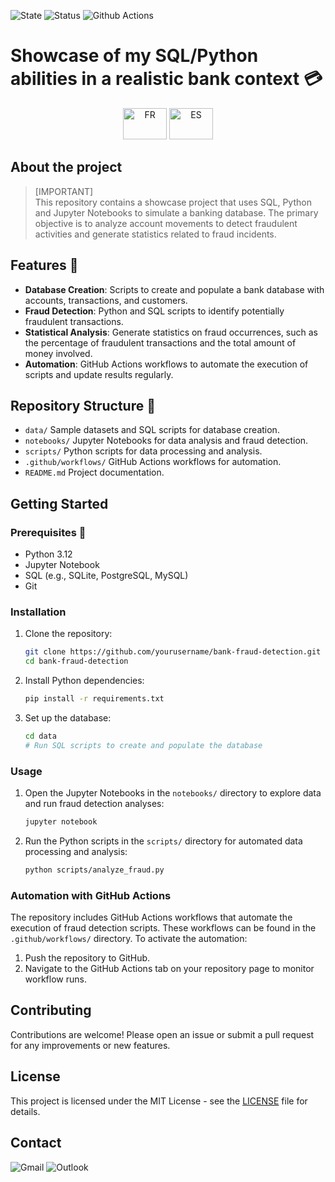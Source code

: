 ![State](https://img.shields.io/badge/State-On_Date-green)
![Status](https://img.shields.io/badge/Status-Draft-orange)
![Github Actions](https://img.shields.io/badge/Github_Actions-Unverified_%E2%9D%8C-red)


# Showcase of my SQL/Python abilities in a realistic bank context 💳
<p align='center'>
    <a href="README_fr.md"><img src="https://upload.wikimedia.org/wikipedia/commons/thumb/c/c3/Flag_of_France.svg/1280px-Flag_of_France.svg.png" title="FR" alt="FR" width="70" height="50"/></a> 
    <a href="README_es.md"><img src="https://upload.wikimedia.org/wikipedia/commons/thumb/9/9a/Flag_of_Spain.svg/1280px-Flag_of_Spain.svg.png" title="ES" alt="ES" width="70" height="50"/></a> 
</p>

##
## About the project 
>[IMPORTANT]\
>This repository contains a showcase project that uses SQL, Python and Jupyter Notebooks to simulate a banking database. The primary objective is to analyze account movements to detect fraudulent activities and generate statistics related to fraud incidents.

## Features 💎
- **Database Creation**: Scripts to create and populate a bank database with accounts, transactions, and customers.
- **Fraud Detection**: Python and SQL scripts to identify potentially fraudulent transactions.
- **Statistical Analysis**: Generate statistics on fraud occurrences, such as the percentage of fraudulent transactions and the total amount of money involved.
- **Automation**: GitHub Actions workflows to automate the execution of scripts and update results regularly.

## Repository Structure 📁
- `data/` Sample datasets and SQL scripts for database creation.
- `notebooks/` Jupyter Notebooks for data analysis and fraud detection.
- `scripts/` Python scripts for data processing and analysis.
- `.github/workflows/` GitHub Actions workflows for automation.
- `README.md` Project documentation.

## Getting Started

### Prerequisites 🔨
- Python 3.12
- Jupyter Notebook
- SQL (e.g., SQLite, PostgreSQL, MySQL)
- Git

### Installation
1. Clone the repository:
    ```bash
    git clone https://github.com/yourusername/bank-fraud-detection.git
    cd bank-fraud-detection
    ```

2. Install Python dependencies:
    ```bash
    pip install -r requirements.txt
    ```

3. Set up the database:
    ```bash
    cd data
    # Run SQL scripts to create and populate the database
    ```
### Usage

1. Open the Jupyter Notebooks in the `notebooks/` directory to explore data and run fraud detection analyses:
    ```bash
    jupyter notebook
    ```

2. Run the Python scripts in the `scripts/` directory for automated data processing and analysis:
    ```bash
    python scripts/analyze_fraud.py
    ```

### Automation with GitHub Actions
The repository includes GitHub Actions workflows that automate the execution of fraud detection scripts. These workflows can be found in the `.github/workflows/` directory. To activate the automation:
1. Push the repository to GitHub.
2. Navigate to the GitHub Actions tab on your repository page to monitor workflow runs.

## Contributing
Contributions are welcome! Please open an issue or submit a pull request for any improvements or new features.

## License
This project is licensed under the MIT License - see the [LICENSE](LICENSE) file for details.
    
## Contact 
![Gmail](https://img.shields.io/badge/mathieu.audibert27@gmail.com-white?style=for-the-badge&logo=gmail&logoColor=white&logoSize=auto&color=C11E1E)
![Outlook](https://img.shields.io/badge/mathieu.audibert@efrei.net-white?style=for-the-badge&logo=microsoft-outlook&logoColor=white&logoSize=auto&color=0072C6)